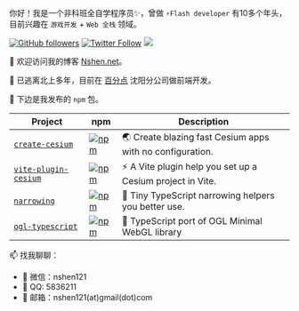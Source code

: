 
你好！我是一个非科班全自学程序员✨，曾做 `⚡Flash developer` 有10多个年头，目前兴趣在 `游戏开发` + `Web 全栈` 领域。

[![GitHub followers](https://img.shields.io/github/followers/nshen?label=Follow%20me%EF%BC%81&style=social)](https://github.com/nshen/)
[![Twitter Follow](https://img.shields.io/twitter/follow/nshen121?style=social)](https://twitter.com/nshen121)
[![](https://img.shields.io/badge/weibo-@nshen121-lightgrey.svg)](https://weibo.com/nshen121)

👋 欢迎访问我的博客  [ Nshen.net](https://nshen.net/)。

🤔 已逃离北上多年，目前在 [百分点](https://www.percent.cn/) 沈阳分公司做前端开发。

💖 下边是我发布的 `npm` 包。

| Project                                                             | npm                                                                                                              | Description                                                                         |
| ------------------------------------------------------------------- | ---------------------------------------------------------------------------------------------------------------- | ------------------------------------------------------------------------------------|
| [`create-cesium`](https://github.com/nshen/create-cesium)           | [![npm](https://img.shields.io/npm/v/create-cesium.svg)](https://www.npmjs.com/package/create-cesium)            | 🌏 Create blazing fast Cesium apps with no configuration.                           |
| [`vite-plugin-cesium`](https://github.com/nshen/vite-plugin-cesium) | [![npm](https://img.shields.io/npm/v/vite-plugin-cesium.svg)](https://www.npmjs.com/package/vite-plugin-cesium)  | ⚡ A Vite plugin help you set up a Cesium project in Vite.                          |
| [`narrowing`](https://github.com/nshen/narrowing)                   | [![npm](https://img.shields.io/npm/v/narrowing.svg)](https://www.npmjs.com/package/narrowing)                    | 🤖 Tiny TypeScript narrowing helpers you better use.                                |
| [`ogl-typescript`](https://github.com/nshen/ogl-typescript)         | [![npm](https://img.shields.io/npm/v/ogl-typescript.svg)](https://www.npmjs.com/package/ogl-typescript)          | 🔺 TypeScript port of OGL Minimal WebGL library                                     |

📫 找我聊聊：

- 💬 微信：nshen121
- 💬 QQ: 5836211
- 💬 邮箱：nshen121(at)gmail(dot)com




